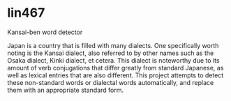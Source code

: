 # lin467
Kansai-ben word detector

Japan is a country that is filled with many dialects. One specifically worth noting is the Kansai dialect, also referred to by other names such as the Osaka dialect, Kinki dialect, et cetera. This dialect is noteworthy due to its amount of verb conjugations that differ greatly from standard Japanese, as well as lexical entries that are also different. This project attempts to detect these non-standard words or dialectal words automatically, and replace them with an appropriate standard form.
